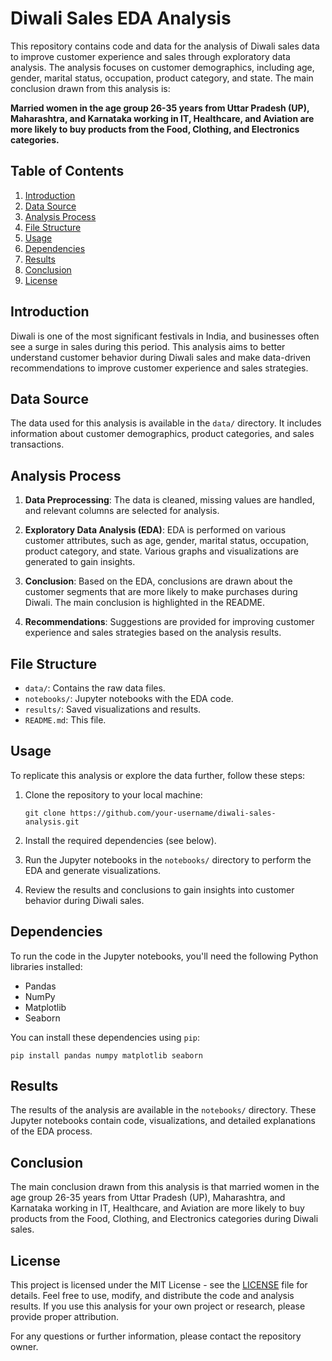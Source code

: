 # Diwali Sales EDA Analysis

This repository contains code and data for the analysis of Diwali sales data to improve customer experience and sales through exploratory data analysis. The analysis focuses on customer demographics, including age, gender, marital status, occupation, product category, and state. The main conclusion drawn from this analysis is:

**Married women in the age group 26-35 years from Uttar Pradesh (UP), Maharashtra, and Karnataka working in IT, Healthcare, and Aviation are more likely to buy products from the Food, Clothing, and Electronics categories.**

## Table of Contents

1. [Introduction](#introduction)
2. [Data Source](#data-source)
3. [Analysis Process](#analysis-process)
4. [File Structure](#file-structure)
5. [Usage](#usage)
6. [Dependencies](#dependencies)
7. [Results](#results)
8. [Conclusion](#conclusion)
9. [License](#license)

## Introduction

Diwali is one of the most significant festivals in India, and businesses often see a surge in sales during this period. This analysis aims to better understand customer behavior during Diwali sales and make data-driven recommendations to improve customer experience and sales strategies.

## Data Source

The data used for this analysis is available in the `data/` directory. It includes information about customer demographics, product categories, and sales transactions.

## Analysis Process

1. **Data Preprocessing**: The data is cleaned, missing values are handled, and relevant columns are selected for analysis.

2. **Exploratory Data Analysis (EDA)**: EDA is performed on various customer attributes, such as age, gender, marital status, occupation, product category, and state. Various graphs and visualizations are generated to gain insights.

3. **Conclusion**: Based on the EDA, conclusions are drawn about the customer segments that are more likely to make purchases during Diwali. The main conclusion is highlighted in the README.

4. **Recommendations**: Suggestions are provided for improving customer experience and sales strategies based on the analysis results.

## File Structure

- `data/`: Contains the raw data files.
- `notebooks/`: Jupyter notebooks with the EDA code.
- `results/`: Saved visualizations and results.
- `README.md`: This file.

## Usage

To replicate this analysis or explore the data further, follow these steps:

1. Clone the repository to your local machine:

   ```
   git clone https://github.com/your-username/diwali-sales-analysis.git
   ```

2. Install the required dependencies (see below).

3. Run the Jupyter notebooks in the `notebooks/` directory to perform the EDA and generate visualizations.

4. Review the results and conclusions to gain insights into customer behavior during Diwali sales.

## Dependencies

To run the code in the Jupyter notebooks, you'll need the following Python libraries installed:

- Pandas
- NumPy
- Matplotlib
- Seaborn

You can install these dependencies using `pip`:

```
pip install pandas numpy matplotlib seaborn
```

## Results

The results of the analysis are available in the `notebooks/` directory. These Jupyter notebooks contain code, visualizations, and detailed explanations of the EDA process.

## Conclusion

The main conclusion drawn from this analysis is that married women in the age group 26-35 years from Uttar Pradesh (UP), Maharashtra, and Karnataka working in IT, Healthcare, and Aviation are more likely to buy products from the Food, Clothing, and Electronics categories during Diwali sales.

## License

This project is licensed under the MIT License - see the [LICENSE](LICENSE) file for details. Feel free to use, modify, and distribute the code and analysis results. If you use this analysis for your own project or research, please provide proper attribution.

For any questions or further information, please contact the repository owner.
